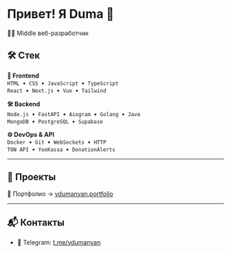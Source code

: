 # Привет! Я Duma 👋

👨‍💻 Middle веб-разработчик

## 🛠 Стек

**🎨 Frontend**  
`HTML` • `CSS` • `JavaScript` • `TypeScript`  
`React` • `Next.js` • `Vue` • `Tailwind`

**🛠 Backend**  
`Node.js` • `FastAPI` • `Aiogram` • `Golang` • `Java`  
`MongoDB` • `PostgreSQL` • `Supabase`

**⚙️ DevOps & API**  
`Docker` • `Git` • `WebSockets` • `HTTP`  
`TON API` • `YooKassa` • `DonationAlerts`

---

## 🚀 Проекты

📁 Портфолио → [vdumanyan.portfolio](https://dumanyan.vercel.app)

---

## 📬 Контакты

- 💬 Telegram: [t.me/vdumanyan](https://t.me/vdumanyan)  

